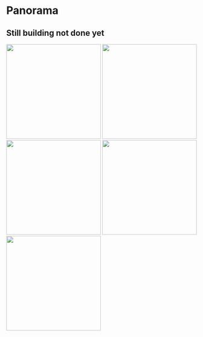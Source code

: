 # Panorama
## Still building not done yet

[comment]: <> (![ScreenShot]&#40;/image/image.png&#41;)

[comment]: <> (![ScreenShot]&#40;/image/image1.png&#41;)

[comment]: <> (![ScreenShot]&#40;/image/image2.png&#41;)

[comment]: <> (![ScreenShot]&#40;/image/image3.png&#41;)

[comment]: <> (![ScreenShot]&#40;/image/image4.png&#41;)

[comment]: <> (![ScreenShot]&#40;/image/image5.gif&#41;)
<p float="left">
  <img src="/image/image1.png" width="250" /> 
  <img src="/image/image2.png" width="250" /> 
  <img src="/image/image3.png" width="250" /> 
  <img src="/image/image4.png" width="250" />
  <img src="/image/image5.gif" width="250" />
</p>
